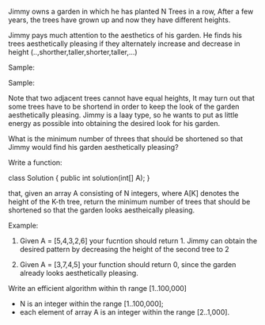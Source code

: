 Jimmy owns a garden in which he has planted N Trees in a row, After a few years, the trees have grown up and now they have different heights.

Jimmy pays much attention to the aesthetics of his garden. He finds his trees aesthetically pleasing if they alternately increase and decrease in height (..,shorther,taller,shorter,taller,...)

Sample:


Sample:


Note that two adjacent trees cannot have equal heights, It may turn out that some trees have to be shortend in order to keep the look of the garden aesthetically pleasing. Jimmy is a laay type, so he wants to put as little energy as possible into obtaining the desired look for his garden.

What is the minimum number of threes that should be shortened so that Jimmy would find his garden aesthetically pleasing?

Write a function:

  class Solution { public int solution(int[] A); }

that, given an array A consisting of N integers, where A[K] denotes the height of the K-th tree, return the minimum number of trees that should be shortened so that the garden looks aestheically pleasing.

Example:

1. Given A = [5,4,3,2,6] your fucntion should return 1. Jimmy can obtain the desired pattern by decreasing the height of the second tree to 2

2. Given A = [3,7,4,5] your function should return 0, since the garden already looks aesthetically pleasing.

Write an efficient algorithm within th range [1..100,000]

  - N is an integer within the range [1..100,000];
  - each element of array A is an integer within the range [2..1,000].